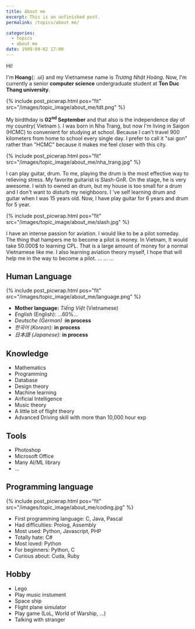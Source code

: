 ```yaml
---
title: About me
excerpt: This is an unfinished post.
permalink: /topics/about me/

categories:
  - topics
  - about me
date: 1999-09-02 17:00
---
```


Hi!

I'm **Hoang**{: .ui} and my Vietnamese name is *Trương Nhật Hoàng*.
Now, I'm currently a senior **computer science** undergraduate student at **Ton Duc Thang university**.

{% include post_picwrap.html pos="fit" src="/images/topic_image/about_me/tdt.png" %}

My birdthday is **02<sup>nd</sup> September** and that also is the independence day of my country( Vietnam ).
I was born in Nha Trang, but now I'm living in Saigon (HCMC) to convenient for studying at school. Because I can't travel 900 kilometers from home to school every single day. I prefer to call it "sai gon" rather than "HCMC" because it makes me feel closer with this city. 

{% include post_picwrap.html pos="fit" src="/images/topic_image/about_me/nha_trang.jpg" %}

I can play guitar, drum. To me, playing the drum is the most effective way to relieving stress. My favorite guitarist is Slash-GnR. On the stage, he is very awesome. I wish to owned an drum, but my house is too small for a drum and I don't want to disturb my neighboors. I 've self learning drum and guitar when I was 15 years old. Now, I have play guitar for 6 years and drum for 5 year.

{% include post_picwrap.html pos="fit" src="/images/topic_image/about_me/slash.jpg" %}

I have an intense passion for aviation.  I would like to be a pilot someday.  The thing that hampers me to become a pilot is money. In Vietnam, It would take 50.000$ to learning CPL. That is a large amount of money for a normal Vietnamese like me. I also learning aviation theory myself, I hope that will help me in the way to become a pilot.
...
...
...

## Human Language

{% include post_picwrap.html pos="fit" src="/images/topic_image/about_me/language.png" %}

* **Mother language:** *Tiếng Việt* (Vietnamese)
* *English* (English): ...60%...
* *Deutsche (German)* :**in process**
* *한국어 (Korean)*: **in process**
* *日本語 (Japanese)*: **in process**

## Knowledge 

* Mathematics 
* Programming
* Database
* Design theory
* Machine learning
* Arificial Intelligence 
* Music theory
* A little bit of flight theory
* Advanced Driving skill with more than 10,000 hour exp

## Tools

* Photoshop
* Microsoft Office
* Many AI/ML library
* ...
## Programming language

{% include post_picwrap.html pos="fit" src="/images/topic_image/about_me/coding.jpg" %}

* First programming language: C, Java, Pascal
* Had difficulties: Prolog, Assembly
* Most used: Python, Javascript, PHP
* Totally hate: C#
* Most loved: Python
* For beginners: Python, C
* Curious about: Cuda, Ruby


## Hobby

* Lego
* Play music instument
* Space ship
* Flight plane simulator
* Play game (LoL, World of Warship, ...)
* Talking with stranger

